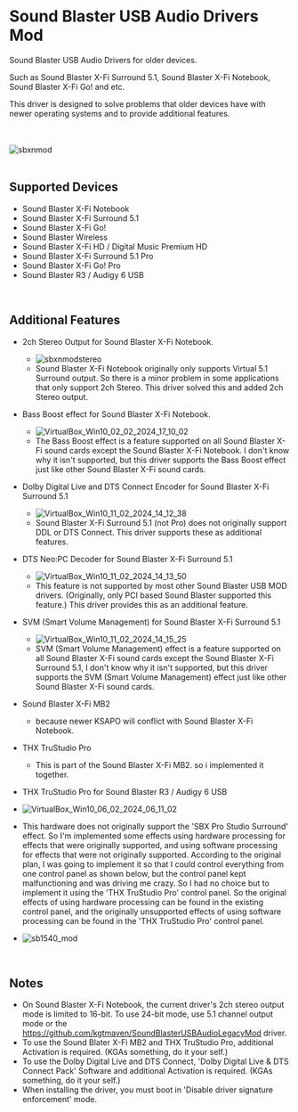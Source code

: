 # Sound Blaster USB Audio Drivers Mod

Sound Blaster USB Audio Drivers for older devices.

Such as Sound Blaster X-Fi Surround 5.1, Sound Blaster X-Fi Notebook, Sound Blaster X-Fi Go! and etc.

This driver is designed to solve problems that older devices have with newer operating systems and to provide additional features.

<br/><br/>
![sbxnmod](https://github.com/kgtmaven/SoundBlasterUSBAudioMod/assets/24592498/94b22b31-ed95-44cf-9d2b-5fbb8802f859)
<br/><br/>

## Supported Devices
 - Sound Blaster X-Fi Notebook
 - Sound Blaster X-Fi Surround 5.1
 - Sound Blaster X-Fi Go!
 - Sound Blaster Wireless
 - Sound Blaster X-Fi HD / Digital Music Premium HD
 - Sound Blaster X-Fi Surround 5.1 Pro
 - Sound Blaster X-Fi Go! Pro
 - Sound Blaster R3 / Audigy 6 USB

<br/>

## Additional Features
 - 2ch Stereo Output for Sound Blaster X-Fi Notebook.
   - ![sbxnmodstereo](https://github.com/kgtmaven/SoundBlasterUSBAudioMod/assets/24592498/3a4771ca-9745-4942-b226-3a6d85878cb9)
   - Sound Blaster X-Fi Notebook originally only supports Virtual 5.1 Surround output. So there is a minor problem in some applications that only support 2ch Stereo. This driver solved this and added 2ch Stereo output.

 - Bass Boost effect for Sound Blaster X-Fi Notebook.
   - ![VirtualBox_Win10_02_02_2024_17_10_02](https://github.com/kgtmaven/SoundBlasterUSBAudioMod/assets/24592498/87acaa91-bba0-47c3-a14c-5007c098068c)
   - The Bass Boost effect is a feature supported on all Sound Blaster X-Fi sound cards except the Sound Blaster X-Fi Notebook. I don't know why it isn't supported, but this driver supports the Bass Boost effect just like other Sound Blaster X-Fi sound cards.

 - Dolby Digital Live and DTS Connect Encoder for Sound Blaster X-Fi Surround 5.1
   - ![VirtualBox_Win10_11_02_2024_14_12_38](https://github.com/kgtmaven/SoundBlasterUSBAudioMod/assets/24592498/253ce891-345b-4093-9c91-540b14652194)
   - Sound Blaster X-Fi Surround 5.1 (not Pro) does not originally support DDL or DTS Connect. This driver supports these as additional features.
 
 - DTS Neo:PC Decoder for Sound Blaster X-Fi Surround 5.1
   - ![VirtualBox_Win10_11_02_2024_14_13_50](https://github.com/kgtmaven/SoundBlasterUSBAudioMod/assets/24592498/74063a89-beb7-4d56-93fc-546b621c7585)
   - This feature is not supported by most other Sound Blaster USB MOD drivers. (Originally, only PCI based Sound Blaster supported this feature.) This driver provides this as an additional feature.

 - SVM (Smart Volume Management) for Sound Blaster X-Fi Surround 5.1
   - ![VirtualBox_Win10_11_02_2024_14_15_25](https://github.com/kgtmaven/SoundBlasterUSBAudioMod/assets/24592498/9fd547f0-4c69-497b-b002-3b3245f2ffd1)
   - SVM (Smart Volume Management) effect is a feature supported on all Sound Blaster X-Fi sound cards except the Sound Blaster X-Fi Surround 5.1, I don't know why it isn't supported, but this driver supports the SVM (Smart Volume Management) effect just like other Sound Blaster X-Fi sound cards.

 - Sound Blaster X-Fi MB2
   - because newer KSAPO will conflict with Sound Blaster X-Fi Notebook.

 - THX TruStudio Pro
   - This is part of the Sound Blaster X-Fi MB2. so i implemented it together.

 - THX TruStudio Pro for Sound Blaster R3 / Audigy 6 USB
 - ![VirtualBox_Win10_06_02_2024_06_11_02](https://github.com/kgtmaven/SoundBlasterUSBAudioMod/assets/24592498/5f2cd197-7b5e-42af-81a4-1e23f3e29f7f)
 - This hardware does not originally support the 'SBX Pro Studio Surround' effect. So I'm implemented some effects using hardware processing for effects that were originally supported, and using software processing for effects that were not originally supported. According to the original plan, I was going to implement it so that I could control everything from one control panel as shown below, but the control panel kept malfunctioning and was driving me crazy. So I had no choice but to implement it using the 'THX TruStudio Pro' control panel. So the original effects of using hardware processing can be found in the existing control panel, and the originally unsupported effects of using software processing can be found in the 'THX TruStudio Pro' control panel.

 - ![sb1540_mod](https://github.com/kgtmaven/SoundBlasterUSBAudioMod/assets/24592498/654e51ba-b5e4-4f59-8052-5b6754effadc)



<br/>

## Notes
 - On Sound Blaster X-Fi Notebook, the current driver's 2ch stereo output mode is limited to 16-bit. To use 24-bit mode, use 5.1 channel output mode or the https://github.com/kgtmaven/SoundBlasterUSBAudioLegacyMod driver.
 - To use the Sound Blater X-Fi MB2 and THX TruStudio Pro, additional Activation is required. (KGAs something, do it your self.)
 - To use the Dolby Digital Live and DTS Connect, 'Dolby Digital Live & DTS Connect Pack' Software and additional Activation is required. (KGAs something, do it your self.)
 - When installing the driver, you must boot in 'Disable driver signature enforcement' mode.
